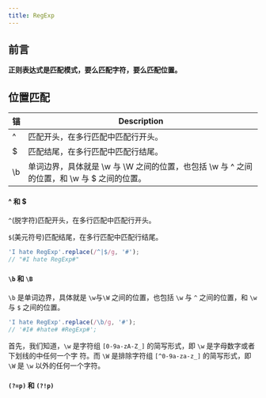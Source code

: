 ```yaml
---
title: RegExp
---
```


## 前言

**正则表达式是匹配模式，要么匹配字符，要么匹配位置。**

## 位置匹配

| 锚  | Description                                                                                 |
| --- | ------------------------------------------------------------------------------------------- |
| ^   | 匹配开头，在多行匹配中匹配行开头。                                                          |
| \$  | 匹配结尾，在多行匹配中匹配行结尾。                                                          |
| \b  | 单词边界，具体就是 \w 与 \W 之间的位置，也包括 \w 与 ^ 之间的位置，和 \w 与 \$ 之间的位置。 |

#### ^ 和 \$

`^`(脱字符)匹配开头，在多行匹配中匹配行开头。

`$`(美元符号)匹配结尾，在多行匹配中匹配行结尾。

```js
'I hate RegExp'.replace(/^|$/g, '#');
// "#I hate RegExp#"
```

#### `\b` 和 `\B`

`\b` 是单词边界，具体就是 `\w`与`\W` 之间的位置，也包括 `\w` 与 `^` 之间的位置，和 `\w` 与 `$` 之间的位置。

```js
'I hate RegExp'.replace(/\b/g, '#');
// '#I# #hate# #RegExp#';
```

首先，我们知道，`\w` 是字符组 `[0-9a-zA-Z_]` 的简写形式，即 `\w` 是字母数字或者下划线的中任何一个字
符。而 `\W` 是排除字符组 `[^0-9a-za-z_]` 的简写形式，即 `\W` 是 `\w` 以外的任何一个字符。

#### `(?=p)` 和 `(?!p)`
